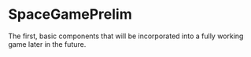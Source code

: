 # SpaceGamePrelim

The first, basic components that will be incorporated into a fully working game later in the future.
